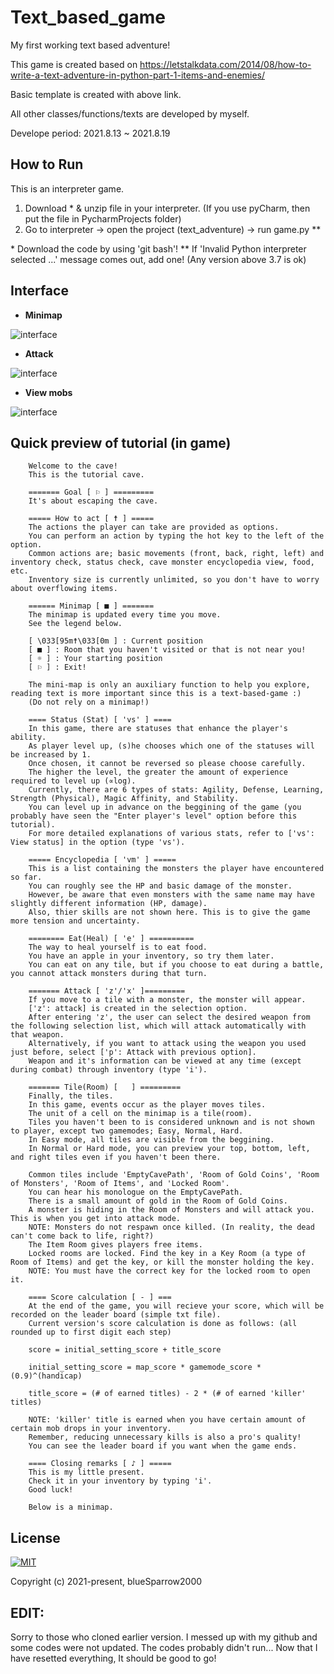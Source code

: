 # Text_based_game
My first working text based adventure! 


This game is created based on https://letstalkdata.com/2014/08/how-to-write-a-text-adventure-in-python-part-1-items-and-enemies/


Basic template is created with above link.


All other classes/functions/texts are developed by myself.


Develope period: 2021.8.13 ~ 2021.8.19

## How to Run


This is an interpreter game.


1. Download \* & unzip file in your interpreter. (If you use pyCharm, then put the file in PycharmProjects folder)
2. Go to interpreter -> open the project (text_adventure) -> run game.py **

\* Download the code by using 'git bash'! 
** If 'Invalid Python interpreter selected ...' message comes out, add one! (Any version above 3.7 is ok)


## Interface
* __Minimap__


![interface](../main/images/interface.png)


* __Attack__ 


![interface](../main/images/attack_capture1.png)


* __View mobs__


![interface](../main/images/capture1.png)



## Quick preview of tutorial (in game)
        Welcome to the cave!
        This is the tutorial cave.

        ======= Goal [ ⚐ ] =========
        It's about escaping the cave.

        ===== How to act [ ☨ ] =====
        The actions the player can take are provided as options.
        You can perform an action by typing the hot key to the left of the option.
        Common actions are; basic movements (front, back, right, left) and inventory check, status check, cave monster encyclopedia view, food, etc.
        Inventory size is currently unlimited, so you don't have to worry about overflowing items.

        ====== Minimap [ ■ ] =======
        The minimap is updated every time you move.
        See the legend below.

        [ \033[95m☨\033[0m ] : Current position
        [ ■ ] : Room that you haven't visited or that is not near you!
        [ ☼ ] : Your starting position
        [ ⚐ ] : Exit!

        The mini-map is only an auxiliary function to help you explore, reading text is more important since this is a text-based-game :)
        (Do not rely on a minimap!)

        ==== Status (Stat) [ 'vs' ] ====
        In this game, there are statuses that enhance the player's ability.
        As player level up, (s)he chooses which one of the statuses will be increased by 1.
        Once chosen, it cannot be reversed so please choose carefully.
        The higher the level, the greater the amount of experience required to level up (∝log).
        Currently, there are 6 types of stats: Agility, Defense, Learning, Strength (Physical), Magic Affinity, and Stability.
        You can level up in advance on the beggining of the game (you probably have seen the "Enter player's level" option before this tutorial).
        For more detailed explanations of various stats, refer to ['vs': View status] in the option (type 'vs').

        ===== Encyclopedia [ 'vm' ] =====
        This is a list containing the monsters the player have encountered so far.
        You can roughly see the HP and basic damage of the monster.
        However, be aware that even monsters with the same name may have slightly different information (HP, damage).
        Also, thier skills are not shown here. This is to give the game more tension and uncertainty.

        ======== Eat(Heal) [ 'e' ] ==========
        The way to heal yourself is to eat food.
        You have an apple in your inventory, so try them later.
        You can eat on any tile, but if you choose to eat during a battle, you cannot attack monsters during that turn.

        ======= Attack [ 'z'/'x' ]=========
        If you move to a tile with a monster, the monster will appear.
        ['z': attack] is created in the selection option. 
        After entering 'z', the user can select the desired weapon from the following selection list, which will attack automatically with that weapon.
        Alternatively, if you want to attack using the weapon you used just before, select ['p': Attack with previous option].
        Weapon and it's information can be viewed at any time (except during combat) through inventory (type 'i').

        ======= Tile(Room) [   ] =========
        Finally, the tiles. 
        In this game, events occur as the player moves tiles.
        The unit of a cell on the minimap is a tile(room).
        Tiles you haven't been to is considered unknown and is not shown to player, except two gamemodes; Easy, Normal, Hard.
        In Easy mode, all tiles are visible from the beggining.
        In Normal or Hard mode, you can preview your top, bottom, left, and right tiles even if you haven't been there.

        Common tiles include 'EmptyCavePath', 'Room of Gold Coins', 'Room of Monsters', 'Room of Items', and 'Locked Room'.
        You can hear his monologue on the EmptyCavePath.
        There is a small amount of gold in the Room of Gold Coins.
        A monster is hiding in the Room of Monsters and will attack you. This is when you get into attack mode.
        NOTE: Monsters do not respawn once killed. (In reality, the dead can't come back to life, right?)
        The Item Room gives players free items.
        Locked rooms are locked. Find the key in a Key Room (a type of Room of Items) and get the key, or kill the monster holding the key.
        NOTE: You must have the correct key for the locked room to open it.

        ==== Score calculation [ - ] ===
        At the end of the game, you will recieve your score, which will be recorded on the leader board (simple txt file).
        Current version's score calculation is done as follows: (all rounded up to first digit each step)
        
        score = initial_setting_score + title_score
        
        initial_setting_score = map_score * gamemode_score * (0.9)^(handicap)
        
        title_score = (# of earned titles) - 2 * (# of earned 'killer' titles) 
        
        NOTE: 'killer' title is earned when you have certain amount of certain mob drops in your inventory. 
        Remember, reducing unnecessary kills is also a pro's quality!
        You can see the leader board if you want when the game ends.
        
        ==== Closing remarks [ ♪ ] =====        
        This is my little present. 
        Check it in your inventory by typing 'i'. 
        Good luck!

        Below is a minimap.

## License
[![MIT](https://img.shields.io/cocoapods/l/AFNetworking.svg?style=style&label=License&maxAge=2592000)](../master/LICENSE)

Copyright (c) 2021-present, blueSparrow2000


## EDIT:
Sorry to those who cloned earlier version.
I messed up with my github and some codes were not updated.
The codes probably didn't run...
Now that I have resetted everything, It should be good to go!
